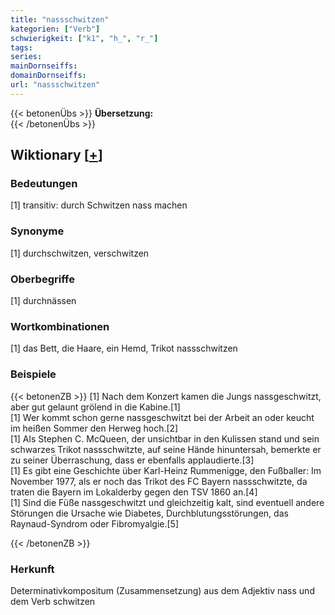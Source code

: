 ```yaml
---
title: "nassschwitzen"
kategorien: ["Verb"]
schwierigkeit: ["k1", "h_", "r_"]
tags:
series:
mainDornseiffs:
domainDornseiffs:
url: "nassschwitzen"
---
```


{{< betonenÜbs >}}
**Übersetzung:**  
{{< /betonenÜbs >}}

## Wiktionary [[+](https://de.wiktionary.org/wiki/nassschwitzen)]

### Bedeutungen
[1] transitiv: durch Schwitzen nass machen  

### Synonyme
[1] durchschwitzen, verschwitzen  

### Oberbegriffe
[1] durchnässen  

### Wortkombinationen
[1] das Bett, die Haare, ein Hemd, Trikot nassschwitzen  

### Beispiele
{{< betonenZB >}}
[1] Nach dem Konzert kamen die Jungs nassgeschwitzt, aber gut gelaunt grölend in die Kabine.[1]  
[1] Wer kommt schon gerne nassgeschwitzt bei der Arbeit an oder keucht im heißen Sommer den Herweg hoch.[2]  
[1] Als Stephen C. McQueen, der unsichtbar in den Kulissen stand und sein schwarzes Trikot nassschwitzte, auf seine Hände hinuntersah, bemerkte er zu seiner Überraschung, dass er ebenfalls applaudierte.[3]  
[1] Es gibt eine Geschichte über Karl-Heinz Rummenigge, den Fußballer: Im November 1977, als er noch das Trikot des FC Bayern nassschwitzte, da traten die Bayern im Lokalderby gegen den TSV 1860 an.[4]  
[1] Sind die Füße nassgeschwitzt und gleichzeitig kalt, sind eventuell andere Störungen die Ursache wie Diabetes, Durchblutungsstörungen, das Raynaud-Syndrom oder Fibromyalgie.[5]  

{{< /betonenZB >}}
### Herkunft
Determinativkompositum (Zusammensetzung) aus dem Adjektiv nass und dem Verb schwitzen  


